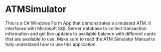 # ATMSimulator
This is a C# Windows Form App that demonstrates a simulated ATM. It interfaces with Microsoft SQL Server database to collect transaction information and get live updates to available balance with different cards that are available to use.
Make sure to read the ATM Simulator Manual to fully understand how to use this application.
